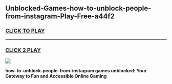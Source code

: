 
## Unblocked-Games-how-to-unblock-people-from-instagram-Play-Free-a44f2
<h3>
<a href="https://premium76.site?title=how-to-unblock-people-from-instagram&ref=18A1">CLICK TO PLAY</a></h3>
<hr>

<h3>
<a href="https://premium76.site?title=how-to-unblock-people-from-instagram&ref=18A1">CLICK 2 PLAY</a>
  
</h3>

<a href="https://premium76.site?title=how-to-unblock-people-from-instagram&ref=18A1"><img src="https://clearcache.store/games.png"></a>


**how-to-unblock-people-from-instagram games unblocked: Your Gateway to Fun and Accessible Online Gaming**
